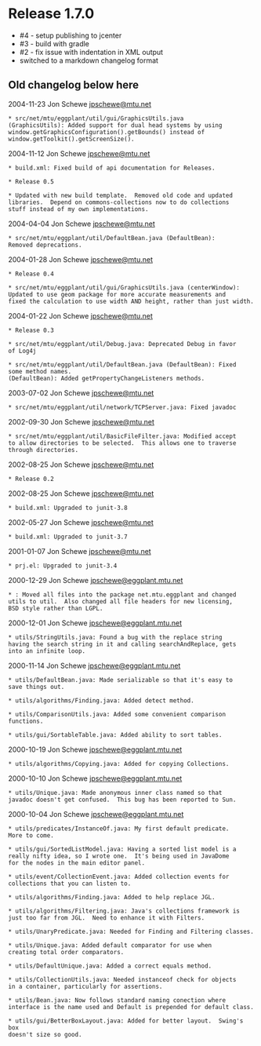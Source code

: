 Release 1.7.0
=============

* #4 - setup publishing to jcenter
* #3 - build with gradle
* #2 - fix issue with indentation in XML output
* switched to a markdown changelog format

Old changelog below here
-------------------------

2004-11-23  Jon Schewe  <jpschewe@mtu.net>

	* src/net/mtu/eggplant/util/gui/GraphicsUtils.java
	(GraphicsUtils): Added support for dual head systems by using
	window.getGraphicsConfiguration().getBounds() instead of
	window.getToolkit().getScreenSize().

2004-11-12  Jon Schewe  <jpschewe@mtu.net>

	* build.xml: Fixed build of api documentation for Releases.

	* Release 0.5
	
	* Updated with new build template.  Removed old code and updated
	libraries.  Depend on commons-collections now to do collections
	stuff instead of my own implementations. 

2004-04-04  Jon Schewe  <jpschewe@mtu.net>

	* src/net/mtu/eggplant/util/DefaultBean.java (DefaultBean):
	Removed deprecations.

2004-01-28  Jon Schewe  <jpschewe@mtu.net>
	
	* Release 0.4

	* src/net/mtu/eggplant/util/gui/GraphicsUtils.java (centerWindow):
	Updated to use geom package for more accurate measurements and
	fixed the calculation to use width AND height, rather than just width.

2004-01-22  Jon Schewe  <jpschewe@mtu.net>
	
	* Release 0.3

	* src/net/mtu/eggplant/util/Debug.java: Deprecated Debug in favor
	of Log4j

	* src/net/mtu/eggplant/util/DefaultBean.java (DefaultBean): Fixed
	some method names.
	(DefaultBean): Added getPropertyChangeListeners methods.

2003-07-02  Jon Schewe  <jpschewe@mtu.net>

	* src/net/mtu/eggplant/util/network/TCPServer.java: Fixed javadoc

2002-09-30  Jon Schewe  <jpschewe@mtu.net>

	* src/net/mtu/eggplant/util/BasicFileFilter.java: Modified accept
	to allow directories to be selected.  This allows one to traverse
	through directories. 

2002-08-25  Jon Schewe  <jpschewe@mtu.net>
	
	* Release 0.2
	
2002-08-25  Jon Schewe  <jpschewe@mtu.net>

	* build.xml: Upgraded to junit-3.8

2002-05-27  Jon Schewe  <jpschewe@mtu.net>

	* build.xml: Upgraded to junit-3.7

2001-01-07  Jon Schewe  <jpschewe@mtu.net>

	* prj.el: Upgraded to junit-3.4

2000-12-29  Jon Schewe  <jpschewe@eggplant.mtu.net>

	* : Moved all files into the package net.mtu.eggplant and changed
	utils to util.  Also changed all file headers for new licensing,
	BSD style rather than LGPL.
	
2000-12-01  Jon Schewe  <jpschewe@eggplant.mtu.net>

	* utils/StringUtils.java: Found a bug with the replace string
	having the search string in it and calling searchAndReplace, gets
	into an infinite loop.

2000-11-14  Jon Schewe  <jpschewe@eggplant.mtu.net>

	* utils/DefaultBean.java: Made serializable so that it's easy to
	save things out.	

	* utils/algorithms/Finding.java: Added detect method.

	* utils/ComparisonUtils.java: Added some convenient comparison
	functions.  

	* utils/gui/SortableTable.java: Added ability to sort tables.

2000-10-19  Jon Schewe  <jpschewe@eggplant.mtu.net>

	* utils/algorithms/Copying.java: Added for copying Collections.

2000-10-10  Jon Schewe  <jpschewe@eggplant.mtu.net>

	* utils/Unique.java: Made anonymous inner class named so that
	javadoc doesn't get confused.  This bug has been reported to Sun.

2000-10-04  Jon Schewe  <jpschewe@eggplant.mtu.net>

	* utils/predicates/InstanceOf.java: My first default predicate.
	More to come.

	* utils/gui/SortedListModel.java: Having a sorted list model is a
	really nifty idea, so I wrote one.  It's being used in JavaDome
	for the nodes in the main editor panel.

	* utils/event/CollectionEvent.java: Added collection events for
	collections that you can listen to. 

	* utils/algorithms/Finding.java: Added to help replace JGL.

	* utils/algorithms/Filtering.java: Java's collections framework is
	just too far from JGL.  Need to enhance it with Filters.

	* utils/UnaryPredicate.java: Needed for Finding and Filtering classes.

	* utils/Unique.java: Added default comparator for use when
	creating total order comparators.

	* utils/DefaultUnique.java: Added a correct equals method.

	* utils/CollectionUtils.java: Needed instanceof check for objects
	in a container, particularly for assertions.

	* utils/Bean.java: Now follows standard naming conection where
	interface is the name used and Default is prepended for default class.

	* utils/gui/BetterBoxLayout.java: Added for better layout.  Swing's box
	doesn't size so good. 

